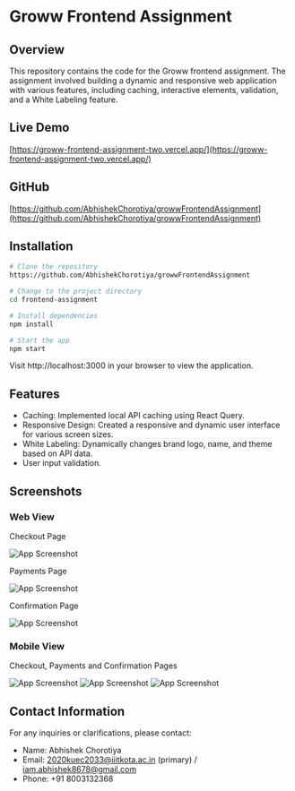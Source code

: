 # Groww Frontend Assignment

## Overview

This repository contains the code for the Groww frontend assignment. The assignment involved building a dynamic and responsive web application with various features, including caching, interactive elements, validation, and a White Labeling feature.

## Live Demo

[https://groww-frontend-assignment-two.vercel.app/](https://groww-frontend-assignment-two.vercel.app/) 

## GitHub

[https://github.com/AbhishekChorotiya/growwFrontendAssignment](https://github.com/AbhishekChorotiya/growwFrontendAssignment)

## Installation

```bash
# Clone the repository
https://github.com/AbhishekChorotiya/growwFrontendAssignment

# Change to the project directory
cd frontend-assignment

# Install dependencies
npm install

# Start the app
npm start
```
Visit http://localhost:3000 in your browser to view the application.


## Features
- Caching: Implemented local API caching using React Query.
- Responsive Design: Created a responsive and dynamic user interface for various screen sizes.
- White Labeling: Dynamically changes brand logo, name, and theme based on API data.
- User input validation.

## Screenshots

### Web View

Checkout Page

![App Screenshot](https://github.com/AbhishekChorotiya/growwFrontendAssignment/blob/main/images/checkoutPage.png)

Payments Page

![App Screenshot](https://github.com/AbhishekChorotiya/growwFrontendAssignment/blob/main/images/paymentsPage.png)

Confirmation Page

![App Screenshot](https://github.com/AbhishekChorotiya/growwFrontendAssignment/blob/main/images/confirmationPage.png)


### Mobile View

Checkout, Payments and Confirmation Pages

![App Screenshot](https://github.com/AbhishekChorotiya/growwFrontendAssignment/blob/main/images/checkoutPageMobile.png)
![App Screenshot](https://github.com/AbhishekChorotiya/growwFrontendAssignment/blob/main/images/paymentsPageMobile.png)
![App Screenshot](https://github.com/AbhishekChorotiya/growwFrontendAssignment/blob/main/images/confirmationPageMobile.png)



## Contact Information

For any inquiries or clarifications, please contact:

- Name: Abhishek Chorotiya
- Email: 2020kuec2033@iiitkota.ac.in (primary) / iam.abhishek8678@gmail.com
- Phone: +91 8003132368

